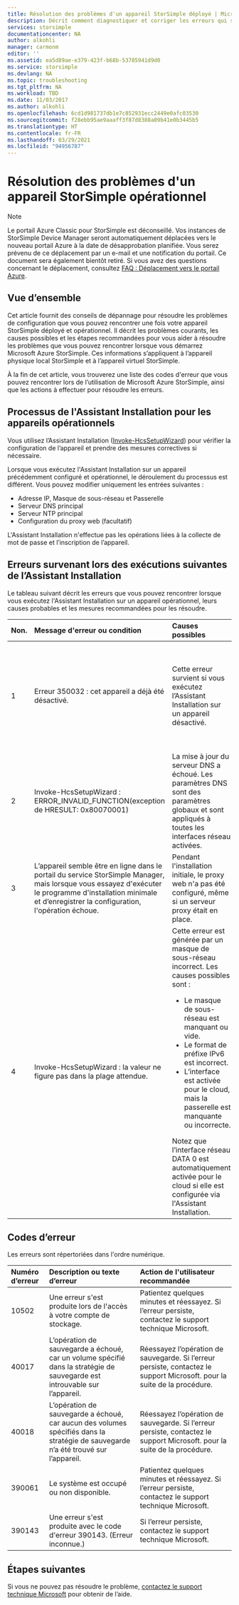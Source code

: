 ```yaml
---
title: Résolution des problèmes d'un appareil StorSimple déployé | Microsoft Docs
description: Décrit comment diagnostiquer et corriger les erreurs qui se produisent sur un appareil StorSimple actuellement déployé et opérationnel.
services: storsimple
documentationcenter: NA
author: alkohli
manager: carmonm
editor: ''
ms.assetid: ea5d89ae-e379-423f-b68b-53785941d9d0
ms.service: storsimple
ms.devlang: NA
ms.topic: troubleshooting
ms.tgt_pltfrm: NA
ms.workload: TBD
ms.date: 11/03/2017
ms.author: alkohli
ms.openlocfilehash: 6cd1d981737db1e7c852931ecc2449e0afc03530
ms.sourcegitcommit: f28ebb95ae9aaaff3f87d8388a09b41e0b3445b5
ms.translationtype: HT
ms.contentlocale: fr-FR
ms.lasthandoff: 03/29/2021
ms.locfileid: "94956787"
---
```

# <a name="troubleshoot-an-operational-storsimple-device"></a>Résolution des problèmes d'un appareil StorSimple opérationnel
> [!NOTE]
> Le portail Azure Classic pour StorSimple est déconseillé. Vos instances de StorSimple Device Manager seront automatiquement déplacées vers le nouveau portail Azure à la date de désapprobation planifiée. Vous serez prévenu de ce déplacement par un e-mail et une notification du portail. Ce document sera également bientôt retiré. Si vous avez des questions concernant le déplacement, consultez [FAQ : Déplacement vers le portail Azure](./index.yml).

## <a name="overview"></a>Vue d’ensemble
Cet article fournit des conseils de dépannage pour résoudre les problèmes de configuration que vous pouvez rencontrer une fois votre appareil StorSimple déployé et opérationnel. Il décrit les problèmes courants, les causes possibles et les étapes recommandées pour vous aider à résoudre les problèmes que vous pouvez rencontrer lorsque vous démarrez Microsoft Azure StorSimple. Ces informations s’appliquent à l’appareil physique local StorSimple et à l’appareil virtuel StorSimple.

À la fin de cet article, vous trouverez une liste des codes d'erreur que vous pouvez rencontrer lors de l’utilisation de Microsoft Azure StorSimple, ainsi que les actions à effectuer pour résoudre les erreurs. 

## <a name="setup-wizard-process-for-operational-devices"></a>Processus de l'Assistant Installation pour les appareils opérationnels
Vous utilisez l’Assistant Installation ([Invoke-HcsSetupWizard][1]) pour vérifier la configuration de l’appareil et prendre des mesures correctives si nécessaire.

Lorsque vous exécutez l'Assistant Installation sur un appareil précédemment configuré et opérationnel, le déroulement du processus est différent. Vous pouvez modifier uniquement les entrées suivantes :

* Adresse IP, Masque de sous-réseau et Passerelle
* Serveur DNS principal
* Serveur NTP principal
* Configuration du proxy web (facultatif)

L'Assistant Installation n'effectue pas les opérations liées à la collecte de mot de passe et l’inscription de l’appareil.

## <a name="errors-that-occur-during-subsequent-runs-of-the-setup-wizard"></a>Erreurs survenant lors des exécutions suivantes de l’Assistant Installation
Le tableau suivant décrit les erreurs que vous pouvez rencontrer lorsque vous exécutez l'Assistant Installation sur un appareil opérationnel, leurs causes probables et les mesures recommandées pour les résoudre. 

| Non. | Message d'erreur ou condition | Causes possibles | Action recommandée |
|:--- |:--- |:--- |:--- |
| 1 |Erreur 350032 : cet appareil a déjà été désactivé. |Cette erreur survient si vous exécutez l’Assistant Installation sur un appareil désactivé. |[contactez le support technique Microsoft](./storsimple-8000-contact-microsoft-support.md) . Un appareil désactivé ne peut pas être mis en service. Une réinitialisation des paramètres peut être nécessaire avant la réactivation de l’appareil. |
| 2 |Invoke-HcsSetupWizard : ERROR_INVALID_FUNCTION(exception de HRESULT: 0x80070001) |La mise à jour du serveur DNS a échoué. Les paramètres DNS sont des paramètres globaux et sont appliqués à toutes les interfaces réseau activées. |Activez l'interface et appliquez de nouveau les paramètres DNS. Cela peut perturber le réseau pour les autres interfaces activées, car ces paramètres sont globaux. |
| 3 |L’appareil semble être en ligne dans le portail du service StorSimple Manager, mais lorsque vous essayez d'exécuter le programme d'installation minimale et d’enregistrer la configuration, l'opération échoue. |Pendant l'installation initiale, le proxy web n'a pas été configuré, même si un serveur proxy était en place. |Utilisez l’[applet de commande Test-HcsmConnection][2] pour localiser l’erreur. [contactez le support technique Microsoft](./storsimple-8000-contact-microsoft-support.md) . |
| 4 |Invoke-HcsSetupWizard : la valeur ne figure pas dans la plage attendue. |Cette erreur est générée par un masque de sous-réseau incorrect. Les causes possibles sont : <ul><li> Le masque de sous-réseau est manquant ou vide.</li><li>Le format de préfixe IPv6 est incorrect.</li><li>L’interface est activée pour le cloud, mais la passerelle est manquante ou incorrecte.</li></ul>Notez que l’interface réseau DATA 0 est automatiquement activée pour le cloud si elle est configurée via l'Assistant Installation. |Pour déterminer le problème, utilisez le sous-réseau 0.0.0.0 ou 256.256.256.256, puis examinez la sortie. Entrez les valeurs correctes pour le masque de sous-réseau, la passerelle et le préfixe Ipv6, le cas échéant. |

## <a name="error-codes"></a>Codes d’erreur
Les erreurs sont répertoriées dans l'ordre numérique.

| Numéro d’erreur | Description ou texte d’erreur | Action de l'utilisateur recommandée |
|:--- |:--- |:--- |
| 10502 |Une erreur s'est produite lors de l'accès à votre compte de stockage. |Patientez quelques minutes et réessayez. Si l’erreur persiste, contactez le support technique Microsoft. |
| 40017 |L’opération de sauvegarde a échoué, car un volume spécifié dans la stratégie de sauvegarde est introuvable sur l’appareil. |Réessayez l’opération de sauvegarde. Si l’erreur persiste, contactez le support Microsoft. pour la suite de la procédure. |
| 40018 |L’opération de sauvegarde a échoué, car aucun des volumes spécifiés dans la stratégie de sauvegarde n’a été trouvé sur l’appareil. |Réessayez l’opération de sauvegarde. Si l’erreur persiste, contactez le support Microsoft. pour la suite de la procédure. |
| 390061 |Le système est occupé ou non disponible. |Patientez quelques minutes et réessayez. Si l’erreur persiste, contactez le support technique Microsoft. |
| 390143 |Une erreur s'est produite avec le code d'erreur 390143. (Erreur inconnue.) |Si l’erreur persiste, contactez le support technique Microsoft. |

## <a name="next-steps"></a>Étapes suivantes
Si vous ne pouvez pas résoudre le problème, [contactez le support technique Microsoft](./storsimple-8000-contact-microsoft-support.md) pour obtenir de l’aide. 

[1]: /previous-versions/windows/powershell-scripting/dn688135(v=wps.630)
[2]: /previous-versions/windows/powershell-scripting/dn715782(v=wps.630)